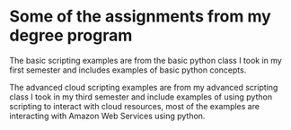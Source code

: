 # Some of the assignments from my degree program

The basic scripting examples are from the basic python class I took in my first semester and includes examples of basic python concepts.

The advanced cloud scripting examples are from my advanced scripting class I took in my third semester and include examples of using python scripting to interact with cloud resources, most of the examples are interacting with Amazon Web Services using python.
